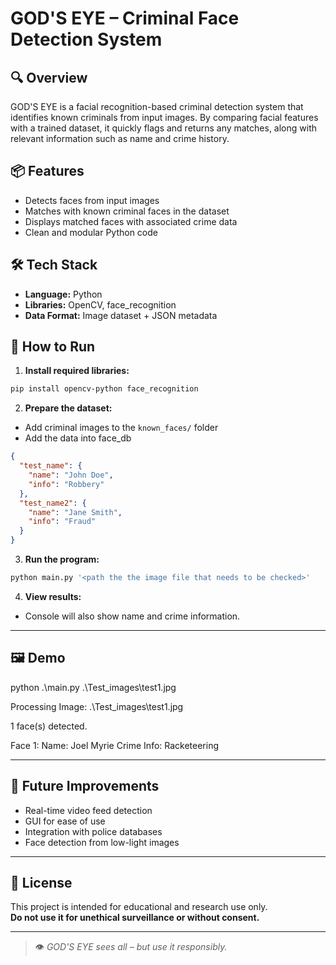 # GOD'S EYE – Criminal Face Detection System


## 🔍 Overview

GOD'S EYE is a facial recognition-based criminal detection system that identifies known criminals from input images. By comparing facial features with a trained dataset, it quickly flags and returns any matches, along with relevant information such as name and crime history.

## 📦 Features

- Detects faces from input images
- Matches with known criminal faces in the dataset
- Displays matched faces with associated crime data
- Clean and modular Python code

## 🛠️ Tech Stack

- **Language:** Python
- **Libraries:** OpenCV, face_recognition
- **Data Format:** Image dataset + JSON metadata


## 🚀 How to Run

1. **Install required libraries:**

```bash
pip install opencv-python face_recognition
```

2. **Prepare the dataset:**

- Add criminal images to the `known_faces/` folder
- Add the data into face_db
```json
{
  "test_name": {
    "name": "John Doe",
    "info": "Robbery"
  },
  "test_name2": {
    "name": "Jane Smith",
    "info": "Fraud"
  }
}
```

3. **Run the program:**

```bash
python main.py '<path the the image file that needs to be checked>'
```

4. **View results:**
- Console will also show name and crime information.

---

## 🖼️ Demo

 python .\main.py .\Test_images\test1.jpg

 Processing Image: .\Test_images\test1.jpg

 1 face(s) detected.

Face 1:
  Name: Joel Myrie
  Crime Info: Racketeering

---

## 🔮 Future Improvements

- Real-time video feed detection
- GUI for ease of use
- Integration with police databases
- Face detection from low-light images

---

## 📜 License

This project is intended for educational and research use only.  
**Do not use it for unethical surveillance or without consent.**

---

> 👁️ *GOD'S EYE sees all – but use it responsibly.*
